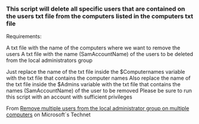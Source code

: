 ### This script will delete all specific users that are contained on the users txt file from the computers listed in the computers txt file

Requirements:

A txt file with the name of the computers where we want to remove the users
A txt file with the name (SamAccountName) of the users to be deleted from the local administrators group

Just replace the name of the txt file inside the $Computernames variable with the txt file that contains the computer names
Also replace the name of the txt file inside the $Admins variable with the txt file that contains the names (SamAccountName) of the user to be removed 
Please be sure to run this script with an account with sufficient privileges

From [Remove multiple users from the local administrator group on multiple computers](https://gallery.technet.microsoft.com/scriptcenter/Remove-multiple-users-from-86db0d83) on Microsoft´s Technet
